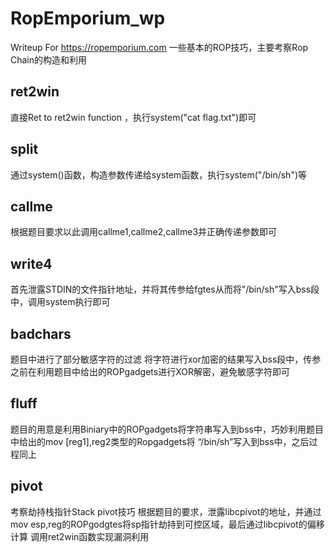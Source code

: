 # RopEmporium_wp
Writeup For https://ropemporium.com
一些基本的ROP技巧，主要考察Rop Chain的构造和利用
## ret2win
直接Ret to ret2win function ，执行system("cat flag.txt")即可
## split
通过system()函数，构造参数传递给system函数，执行system("/bin/sh")等
## callme
根据题目要求以此调用callme1,callme2,callme3并正确传递参数即可
## write4
首先泄露STDIN的文件指针地址，并将其传参给fgtes从而将"/bin/sh"写入bss段中，调用system执行即可
## badchars
题目中进行了部分敏感字符的过滤
将字符进行xor加密的结果写入bss段中，传参之前在利用题目中给出的ROPgadgets进行XOR解密，避免敏感字符即可
## fluff
题目的用意是利用Biniary中的ROPgadgets将字符串写入到bss中，巧妙利用题目中给出的mov [reg1],reg2类型的Ropgadgets将
“/bin/sh”写入到bss中，之后过程同上
## pivot
考察劫持栈指针Stack pivot技巧
根据题目的要求，泄露libcpivot的地址，并通过mov esp,reg的ROPgodgtes将sp指针劫持到可控区域，最后通过libcpivot的偏移计算
调用ret2win函数实现漏洞利用
